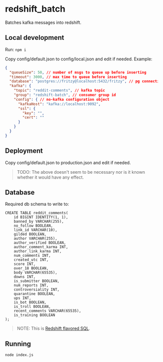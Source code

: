 # redshift\_batch

Batches kafka messages into redshift.

## Local development

Run:
`npm i`

Copy config/default.json to config/local.json and edit if needed. Example:
```json
{
  "queueSize": 50, // number of msgs to queue up before inserting
  "timeout": 3000, // max time to queue before inserting
  "database": "postgres://fritzy@localhost:5432/fritzy", // pg connection string
  "kafka": {  
    "topic": "reddit-comments", // kafka topic
    "group": "redshift-batch", // consumer group id
    "config": { // no-kafka configuration object
      "kafkaHost": "kafka://localhost:9092",
      "ssl": {
        "key": "",
        "cert": ""
      }
    }
  }
}
```

## Deployment
Copy config/default.json to production.json and edit if needed.
> TODO: The above doesn't seem to be necessary nor is it known whether it would have any effect.

## Database

Required db schema to write to:
```redshift
CREATE TABLE reddit_comments(
    id BIGINT IDENTITY(1, 1),
    banned_by VARCHAR(255),
    no_follow BOOLEAN,
    link_id VARCHAR(10),
    gilded BOOLEAN,
    author VARCHAR(255),
    author_verified BOOLEAN,
    author_comment_karma INT,
    author_link_karma INT,
    num_comments INT,
    created_utc INT,
    score INT,
    over_18 BOOLEAN,
    body VARCHAR(65535),
    downs INT,
    is_submitter BOOLEAN,
    num_reports INT,
    controversiality INT,
    quarantine BOOLEAN,
    ups INT,
    is_bot BOOLEAN,
    is_troll BOOLEAN,
    recent_comments VARCHAR(65535),
    is_training BOOLEAN
);
```
> NOTE: This is [Redshift flavored SQL](https://docs.aws.amazon.com/redshift/latest/dg/c_SQL_reference.html).

## Running

`node index.js`
